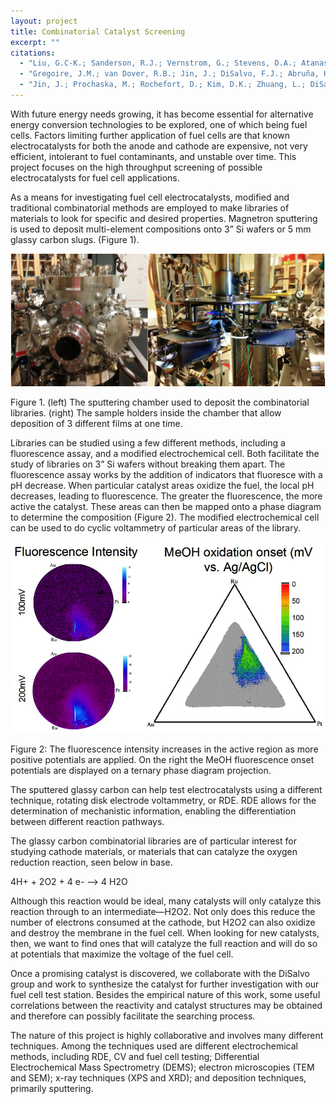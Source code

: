 ```yaml
---
layout: project
title: Combinatorial Catalyst Screening
excerpt: ""
citations:
  - "Liu, G.C-K.; Sanderson, R.J.; Vernstrom, G.; Stevens, D.A.; Atanasoski, R.T.; Debe, M.K.; Dahn, J.R. J. Electrochem.Soc., 2010, 157 (2) B207-B214."
  - "Gregoire, J.M.; van Dover, R.B.; Jin, J.; DiSalvo, F.J.; Abruña, H.D. Rev. Sci. Instrum. 2007, 78, 072212."
  - "Jin, J.; Prochaska, M.; Rochefort, D.; Kim, D.K.; Zhuang, L.; DiSalvo, F.J.; van Dover, R.B.; Abruña, H.D. App. Surf. Sci. 2007, 254, 653–661"
---
```

With future energy needs growing, it has become essential for alternative energy conversion technologies to be explored, one of which being fuel cells. Factors limiting further application of fuel cells are that known electrocatalysts for both the anode and cathode are expensive, not very efficient, intolerant to fuel contaminants, and unstable over time. This project focuses on the high throughput screening of possible electrocatalysts for fuel cell applications.

As a means for investigating fuel cell electrocatalysts, modified and traditional combinatorial methods are employed to make libraries of materials to look for specific and desired properties. Magnetron sputtering is used to deposit multi-element compositions onto 3” Si wafers or 5 mm glassy carbon slugs. (Figure 1).

![Figure 1](/images/projects/combinatorial_catalyst_screening/figure_1.png)

<p class="caption">
Figure 1. (left) The sputtering chamber used to deposit the combinatorial libraries. (right) The sample holders inside the chamber that allow deposition of 3 different films at one time.
</p>

Libraries can be studied using a few different methods, including a fluorescence assay, and a modified electrochemical cell. Both facilitate the study of libraries on 3” Si wafers without breaking them apart. The fluorescence assay works by the addition of indicators that fluoresce with a pH decrease. When particular catalyst areas oxidize the fuel, the local pH decreases, leading to fluorescence. The greater the fluorescence, the more active the catalyst. These areas can then be mapped onto a phase diagram to determine the composition (Figure 2). The modified electrochemical cell can be used to do cyclic voltammetry of particular areas of the library.

![Figure 2](/images/projects/combinatorial_catalyst_screening/figure_2.png)

<p class="caption">
Figure 2: The fluorescence intensity increases in the active region as more positive potentials are applied.  On the right the MeOH fluorescence onset potentials are displayed on a ternary phase diagram projection.
</p>

The sputtered glassy carbon can help test electrocatalysts using a different technique, rotating disk electrode voltammetry, or RDE. RDE allows for the determination of mechanistic information, enabling the differentiation between different reaction pathways.

The glassy carbon combinatorial libraries are of particular interest for studying cathode materials, or materials that can catalyze the oxygen reduction reaction, seen below in base.

4H+ + 2O2 + 4 e- --> 4 H2O

Although this reaction would be ideal, many catalysts will only catalyze this reaction through to an intermediate—H2O2. Not only does this reduce the number of electrons consumed at the cathode, but H2O2 can also oxidize and destroy the membrane in the fuel cell. When looking for new catalysts, then, we want to find ones that will catalyze the full reaction and will do so at potentials that maximize the voltage of the fuel cell.

Once a promising catalyst is discovered, we collaborate with the DiSalvo group and work to synthesize the catalyst for further investigation with our fuel cell test station. Besides the empirical nature of this work, some useful correlations between the reactivity and catalyst structures may be obtained and therefore can possibly facilitate the searching process.

The nature of this project is highly collaborative and involves many different techniques. Among the techniques used are different electrochemical methods, including RDE, CV and fuel cell testing; Differential Electrochemical Mass Spectrometry (DEMS); electron microscopies (TEM and SEM); x-ray techniques (XPS and XRD); and deposition techniques, primarily sputtering.

